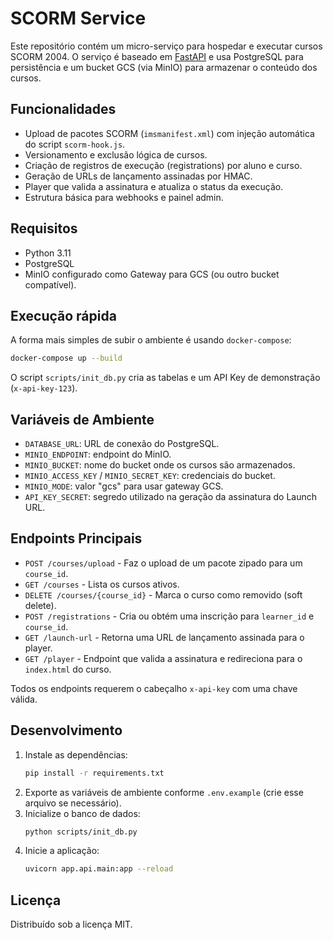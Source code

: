 # SCORM Service

Este repositório contém um micro-serviço para hospedar e executar cursos SCORM 2004. O serviço é baseado em [FastAPI](https://fastapi.tiangolo.com/) e usa PostgreSQL para persistência e um bucket GCS (via MinIO) para armazenar o conteúdo dos cursos.

## Funcionalidades
- Upload de pacotes SCORM (`imsmanifest.xml`) com injeção automática do script `scorm-hook.js`.
- Versionamento e exclusão lógica de cursos.
- Criação de registros de execução (registrations) por aluno e curso.
- Geração de URLs de lançamento assinadas por HMAC.
- Player que valida a assinatura e atualiza o status da execução.
- Estrutura básica para webhooks e painel admin.

## Requisitos
- Python 3.11
- PostgreSQL
- MinIO configurado como Gateway para GCS (ou outro bucket compatível).

## Execução rápida
A forma mais simples de subir o ambiente é usando `docker-compose`:

```bash
docker-compose up --build
```

O script `scripts/init_db.py` cria as tabelas e um API Key de demonstração (`x-api-key-123`).

## Variáveis de Ambiente
- `DATABASE_URL`: URL de conexão do PostgreSQL.
- `MINIO_ENDPOINT`: endpoint do MinIO.
- `MINIO_BUCKET`: nome do bucket onde os cursos são armazenados.
- `MINIO_ACCESS_KEY` / `MINIO_SECRET_KEY`: credenciais do bucket.
- `MINIO_MODE`: valor "gcs" para usar gateway GCS.
- `API_KEY_SECRET`: segredo utilizado na geração da assinatura do Launch URL.

## Endpoints Principais
- `POST /courses/upload` - Faz o upload de um pacote zipado para um `course_id`.
- `GET /courses` - Lista os cursos ativos.
- `DELETE /courses/{course_id}` - Marca o curso como removido (soft delete).
- `POST /registrations` - Cria ou obtém uma inscrição para `learner_id` e `course_id`.
- `GET /launch-url` - Retorna uma URL de lançamento assinada para o player.
- `GET /player` - Endpoint que valida a assinatura e redireciona para o `index.html` do curso.

Todos os endpoints requerem o cabeçalho `x-api-key` com uma chave válida.

## Desenvolvimento
1. Instale as dependências:
    ```bash
    pip install -r requirements.txt
    ```
2. Exporte as variáveis de ambiente conforme `.env.example` (crie esse arquivo se necessário).
3. Inicialize o banco de dados:
    ```bash
    python scripts/init_db.py
    ```
4. Inicie a aplicação:
    ```bash
    uvicorn app.api.main:app --reload
    ```

## Licença
Distribuído sob a licença MIT.

